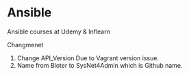 # Ansible
Ansible courses at Udemy & Inflearn

Changmenet
1) Change API_Version Due to Vagrant version issue.
2) Name from Bloter to SysNet4Admin which is Github name.
